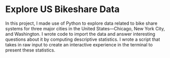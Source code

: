 # Explore US Bikeshare Data

In this project, I made use of Python to explore data related to bike share systems for three major cities in the United States—Chicago, New York City, and Washington. I wrote code to import the data and answer interesting questions about it by computing descriptive statistics. I wrote a script that takes in raw input to create an interactive experience in the terminal to present these statistics.